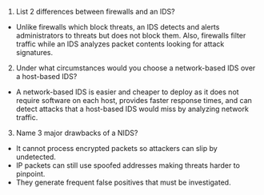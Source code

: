1. List 2 differences between firewalls and an IDS?

  * Unlike firewalls which block threats, an IDS detects and alerts administrators to threats but does not block them. Also, firewalls filter traffic while an IDS analyzes packet contents looking for attack signatures.
    
2. Under what circumstances would you choose a network-based IDS over a host-based IDS?
 
  * A network-based IDS is easier and cheaper to deploy as it does not require software on each host, provides faster response times, and can detect attacks that a host-based IDS would miss by analyzing network traffic.
    
3. Name 3 major drawbacks of a NIDS?

  * It cannot process encrypted packets so attackers can slip by undetected.
  * IP packets can still use spoofed addresses making threats harder to pinpoint.
  * They generate frequent false positives that must be investigated.
